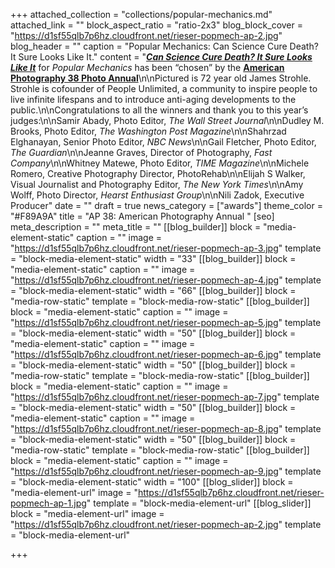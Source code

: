 +++
attached_collection = "collections/popular-mechanics.md"
attached_link = ""
block_aspect_ratio = "ratio-2x3"
blog_block_cover = "https://d1sf55qlb7p6hz.cloudfront.net/rieser-popmech-ap-2.jpg"
blog_header = ""
caption = "Popular Mechanics: Can Science Cure Death? It Sure Looks Like It."
content = "[**_Can Science Cure Death? It Sure Looks Like It_**](https://jesserieser.com/collections/popular-mechanics-longevity) for _Popular Mechanics_ has been “chosen” by the [**American Photography 38 Photo Annual**](https://www.ai-ap.com/slideshow/AP/38/jesse-rieser/)\n\nPictured is 72 year old James Strohle. Strohle is cofounder of People Unlimited, a community to inspire people to live infinite lifespans and to introduce anti-aging developments to the public.\n\nCongratulations to all the winners and thank you to this year’s judges:\n\nSamir Abady, Photo Editor, _The Wall Street Journal_\n\nDudley M. Brooks, Photo Editor, _The Washington Post Magazine_\n\nShahrzad Elghanayan, Senior Photo Editor, _NBC News_\n\nGail Fletcher, Photo Editor, _The Guardian_\n\nJeanne Graves, Director of Photography, _Fast Company_\n\nWhitney Matewe, Photo Editor, _TIME Magazine_\n\nMichele Romero, Creative Photography Director, PhotoRehab\n\nElijah S Walker, Visual Journalist and Photography Editor, _The New York Times_\n\nAmy Wolff, Photo Director, _Hearst Enthusiast Group_\n\nNili Zadok, Executive Producer"
date = ""
draft = true
news_category = ["awards"]
theme_color = "#F89A9A"
title = "AP 38: American Photography Annual "
[seo]
meta_description = ""
meta_title = ""
[[blog_builder]]
block = "media-element-static"
caption = ""
image = "https://d1sf55qlb7p6hz.cloudfront.net/rieser-popmech-ap-3.jpg"
template = "block-media-element-static"
width = "33"
[[blog_builder]]
block = "media-element-static"
caption = ""
image = "https://d1sf55qlb7p6hz.cloudfront.net/rieser-popmech-ap-4.jpg"
template = "block-media-element-static"
width = "66"
[[blog_builder]]
block = "media-row-static"
template = "block-media-row-static"
[[blog_builder]]
block = "media-element-static"
caption = ""
image = "https://d1sf55qlb7p6hz.cloudfront.net/rieser-popmech-ap-5.jpg"
template = "block-media-element-static"
width = "50"
[[blog_builder]]
block = "media-element-static"
caption = ""
image = "https://d1sf55qlb7p6hz.cloudfront.net/rieser-popmech-ap-6.jpg"
template = "block-media-element-static"
width = "50"
[[blog_builder]]
block = "media-row-static"
template = "block-media-row-static"
[[blog_builder]]
block = "media-element-static"
caption = ""
image = "https://d1sf55qlb7p6hz.cloudfront.net/rieser-popmech-ap-7.jpg"
template = "block-media-element-static"
width = "50"
[[blog_builder]]
block = "media-element-static"
caption = ""
image = "https://d1sf55qlb7p6hz.cloudfront.net/rieser-popmech-ap-8.jpg"
template = "block-media-element-static"
width = "50"
[[blog_builder]]
block = "media-row-static"
template = "block-media-row-static"
[[blog_builder]]
block = "media-element-static"
caption = ""
image = "https://d1sf55qlb7p6hz.cloudfront.net/rieser-popmech-ap-9.jpg"
template = "block-media-element-static"
width = "100"
[[blog_slider]]
block = "media-element-url"
image = "https://d1sf55qlb7p6hz.cloudfront.net/rieser-popmech-ap-1.jpg"
template = "block-media-element-url"
[[blog_slider]]
block = "media-element-url"
image = "https://d1sf55qlb7p6hz.cloudfront.net/rieser-popmech-ap-2.jpg"
template = "block-media-element-url"

+++
